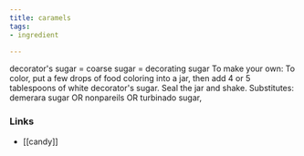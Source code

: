 ```yaml
---
title: caramels
tags:
- ingredient

---
```

decorator's sugar = coarse sugar = decorating sugar To make your own: To color, put a few drops of food coloring into a jar, then add 4 or 5 tablespoons of white decorator's sugar. Seal the jar and shake. Substitutes: demerara sugar OR nonpareils OR turbinado sugar,

### Links

* [[candy]]
